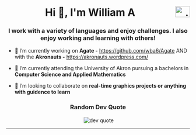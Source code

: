 <h1 align="center">Hi 👋, I'm William A 
  <a href="https://www.linkedin.com/in/william-aey-a117b9224/" target="blank"><img align="right" src="https://raw.githubusercontent.com/rahuldkjain/github-profile-readme-generator/master/src/images/icons/Social/linked-in-alt.svg" alt="william (braden) aey" height="30" width="40" /></a>
</h1>

<h3 align="center">I work with a variety of languages and enjoy challenges. I also enjoy working and learning with others! </h3>



- 🔭 I’m currently working on **Agate -** https://github.com/wba6/Agate AND with the  **Akronauts -** https://akronauts.wordpress.com/ 

- 🌱 I’m currently attending the University of Akron pursuing a bachelors in **Computer Science and Applied Mathematics**

- 👯 I’m looking to collaborate on **real-time graphics projects or anything with guidence to learn**
<!--<h1 align="center"># 📊 GitHub Stats</h1>

<p align="center">&nbsp;<img align="center" src="https://github-readme-stats.vercel.app/api?username=wba6&theme=blue-green&hide_border=false&include_all_commits=true&count_private=true" alt="wba6" /></p>

<p align="center">&nbsp;<img align="center" src="https://github-readme-streak-stats.herokuapp.com/?user=wba6&theme=blue-green&hide_border=false" alt="wba6" /></p>
<p align="center">&nbsp;<img align="center" src="https://github-readme-stats.vercel.app/api/top-langs/?username=wba6&theme=blue-green&hide_border=false&include_all_commits=true&count_private=true&layout=compact" alt="wba6" /></p>


<h2 align="center">## 🏆 GitHub Trophies</h2>
<p align="center">&nbsp;<img align="center" src="https://github-profile-trophy.vercel.app/?username=wba6&theme=radical&no-frame=false&no-bg=true&margin-w=4" alt="dev quote" /></p>
-->

<h3 align="center"> Random Dev Quote</h3>
<p align="center">&nbsp;<img align="center" src="https://quotes-github-readme.vercel.app/api?type=horizontal&theme=radical" alt="dev quote" /></p>


---



